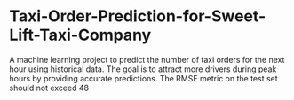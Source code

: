 # Taxi-Order-Prediction-for-Sweet-Lift-Taxi-Company
A machine learning project to predict the number of taxi orders for the next hour using historical data. The goal is to attract more drivers during peak hours by providing accurate predictions. The RMSE metric on the test set should not exceed 48

